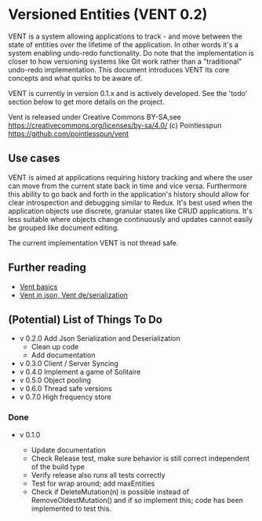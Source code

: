 Versioned Entities (VENT 0.2)
=============================

VENT is a system allowing applications to track - and move between the state of entities over the lifetime of the application. In other words it's a system enabling undo-redo functionality. Do note that the implementation is closer to how versioning systems like Git work rather than a "traditional" undo-redo implementation. This document introduces VENT its core concepts and what quirks to be aware of.

VENT is currently in version 0.1.x and is actively developed. See the 'todo' section below to get more details on the project.

 Vent is released under Creative Commons BY-SA,see https://creativecommons.org/licenses/by-sa/4.0/ 
 (c) Pointlesspun https://github.com/pointlesspun/vent


Use cases
---------

VENT is aimed at applications requiring history tracking and where the user can move from the current state back in time and vice versa. Furthermore this ability to go back and forth in the application's history should allow for clear introspection and debugging similar to Redux. It's best used when the application objects use discrete, granular states like CRUD applications. It's less suitable where objects change continuously and updates cannot easily be grouped like document editing.

The current implementation VENT is not thread safe.

Further reading
---------------

* [Vent basics](./doc/vent-basics.md)
* [Vent in json, Vent de/serialization](./doc/vent-in-json.md)

(Potential) List of Things To Do
------------------------------

* v 0.2.0 Add Json Serialization and Deserialization
  * Clean up code
  * Add documentation
* v 0.3.0 Client / Server Syncing
* v 0.4.0 Implement a game of Solitaire
* v 0.5.0 Object pooling
* v 0.6.0 Thread safe versions
* v 0.7.0 High frequency store

### Done

* v 0.1.0

  - Update documentation
  - Check Release test, make sure behavior is still correct independent of the build type
  - Verify release also runs all tests correctly
  - Test for wrap around; add maxEntities
  - Check if DeleteMutation(n) is possible instead of RemoveOldestMutation() and if so implement this; code has been implemented to test this.
